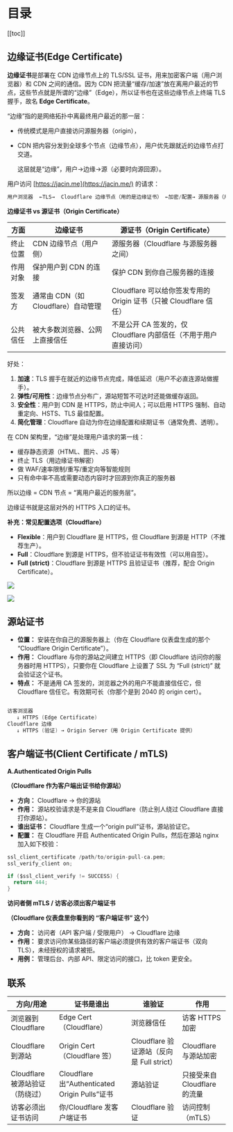 # 目录

[[toc]]

## 边缘证书(**Edge Certificate)**

**边缘证书**是部署在 CDN 边缘节点上的 TLS/SSL 证书，用来加密客户端（用户浏览器）和 CDN 之间的通信。因为 CDN 把流量“缓存/加速”放在离用户最近的节点，这些节点就是所谓的“边缘”（Edge），所以证书也在这些边缘节点上终端 TLS 握手，故名 **Edge Certificate**。

“边缘”指的是网络拓扑中离最终用户最近的那一层：

- 传统模式是用户直接访问源服务器（origin），
- CDN 把内容分发到全球多个节点（边缘节点），用户优先跟就近的边缘节点打交道。
    
    这层就是“边缘”，用户→边缘→源（必要时向源回源）。
    

用户访问 [https://jacin.me](https://jacin.me/) 的请求：

```go
用户浏览器  ←TLS→  Cloudflare 边缘节点（用的是边缘证书） ←加密/配置→ 源服务器（用的是源/Origin 证书或自签/Let’s Encrypt 等）
```

**边缘证书 vs 源证书（Origin Certificate）**

| **方面** | **边缘证书** | **源证书（Origin Certificate）** |
| --- | --- | --- |
| 终止位置 | CDN 边缘节点（用户侧） | 源服务器（Cloudflare 与源服务器之间） |
| 作用对象 | 保护用户到 CDN 的连接 | 保护 CDN 到你自己服务器的连接 |
| 签发方 | 通常由 CDN（如 Cloudflare）自动管理 | Cloudflare 可以给你签发专用的 Origin 证书（只被 Cloudflare 信任） |
| 公共信任 | 被大多数浏览器、公网上直接信任 | 不是公开 CA 签发的，仅 Cloudflare 内部信任（不用于用户直接访问） |

好处：

1. **加速**：TLS 握手在就近的边缘节点完成，降低延迟（用户不必直连源站做握手）。
2. **弹性/可用性**：边缘节点分布广，源站短暂不可达时还能做缓存返回。
3. **安全性**：用户到 CDN 是 HTTPS，防止中间人；可以启用 HTTPS 强制、自动重定向、HSTS、TLS 最佳配置。
4. **简化管理**：Cloudflare 自动为你在边缘配置和续期证书（通常免费、透明）。

在 CDN 架构里，“边缘”是处理用户请求的第一线：

- 缓存静态资源（HTML、图片、JS 等）
- 终止 TLS（用边缘证书解密）
- 做 WAF/速率限制/重写/重定向等智能规则
- 只有命中率不高或需要动态内容时才回源到你真正的服务器

所以边缘 = CDN 节点 = “离用户最近的服务层”。

边缘证书就是这层对外的 HTTPS 入口的证书。

**补充：常见配置选项（Cloudflare）**

- **Flexible**：用户到 Cloudflare 是 HTTPS，但 Cloudflare 到源是 HTTP（不推荐生产）。
- **Full**：Cloudflare 到源是 HTTPS，但不验证证书有效性（可以用自签）。
- **Full (strict)**：Cloudflare 到源是 HTTPS 且验证证书（推荐，配合 Origin Certificate）。

![](https://cdn.jsdelivr.net/gh/jacinli/image-hosting@main/notes/20250804201630102.png)

![](https://cdn.jsdelivr.net/gh/jacinli/image-hosting@main/notes/20250804212227991.png)

## 源站证书

- **位置：** 安装在你自己的源服务器上（你在 Cloudflare 仪表盘生成的那个 “Cloudflare Origin Certificate”）。
- **作用：** Cloudflare 与你的源站之间建立 HTTPS（即 Cloudflare 访问你的服务器时用 HTTPS），只要你在 Cloudflare 上设置了 SSL 为 “Full (strict)” 就会验证这个证书。
- **特点：** 不是通用 CA 签发的，浏览器之外的用户不能直接信任它，但 Cloudflare 信任它。有效期可长（你那个是到 2040 的 origin cert）。

```go

访客浏览器
   ↓ HTTPS (Edge Certificate)
Cloudflare 边缘
   ↓ HTTPS (验证) → Origin Server（用 Origin Certificate 提供）
```

## **客户端证书(Client Certificate / mTLS)**

**A.Authenticated Origin Pulls**

**（Cloudflare 作为客户端出证书给你源站）**

- **方向：** Cloudflare → 你的源站
- **作用：** 源站校验请求是不是来自 Cloudflare（防止别人绕过 Cloudflare 直接打你源站）。
- **谁出证书：** Cloudflare 生成一个“origin pull”证书，源站验证它。
- **配置：** 在 Cloudflare 开启 Authenticated Origin Pulls，然后在源站 nginx 加入如下校验：

```go
ssl_client_certificate /path/to/origin-pull-ca.pem;
ssl_verify_client on;

if ($ssl_client_verify != SUCCESS) {
  return 444;
}
```

**访问者侧 mTLS / 访客必须出客户端证书**

**（Cloudflare 仪表盘里你看到的 “客户端证书” 这个）**

- **方向：** 访问者（API 客户端 / 受限用户） → Cloudflare 边缘
- **作用：** 要求访问你某些路径的客户端必须提供有效的客户端证书（双向 TLS），未经授权的请求被拒。
- **用例：** 管理后台、内部 API、限定访问的接口，比 token 更安全。

## 联系

| **方向/用途** | **证书是谁出** | **谁验证** | **作用** |
| --- | --- | --- | --- |
| 浏览器到 Cloudflare | Edge Cert（Cloudflare） | 浏览器信任 | 访客 HTTPS 加密 |
| Cloudflare 到源站 | Origin Cert（Cloudflare 签） | Cloudflare 验证源站（反向是 Full strict） | Cloudflare 与源站加密 |
| Cloudflare 被源站验证（防绕过） | Cloudflare 出“Authenticated Origin Pulls”证书 | 源站验证 | 只接受来自 Cloudflare 的流量 |
| 访客必须出证书访问 | 你/Cloudflare 发客户端证书 | Cloudflare 验证 | 访问控制（mTLS） |